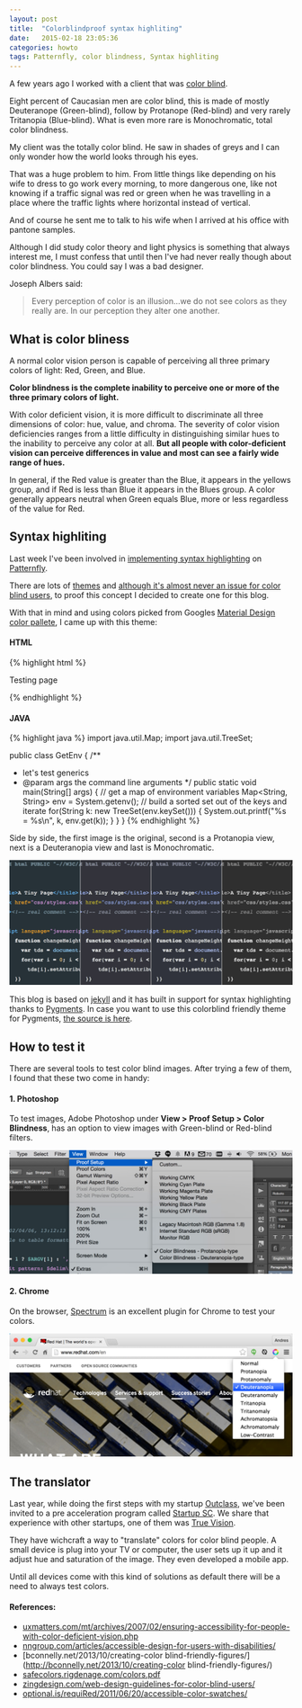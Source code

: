 ```yaml
---
layout: post
title:  "Colorblindproof syntax highliting"
date:   2015-02-18 23:05:36
categories: howto
tags: Patternfly, color blindness, Syntax highliting
---
```


A few years ago I worked with a client that was [color blind](http://en.wikipedia.org/wiki/Color_blindness). 

Eight percent of Caucasian men are color blind, this is made of mostly Deuteranope (Green-blind), follow by Protanope (Red-blind) and very rarely Tritanopia (Blue-blind). What is even more rare is Monochromatic, total color blindness.

My client was the totally color blind. He saw in shades of greys and I can only wonder how the world looks through his eyes.

That was a huge problem to him. From little things like depending on his wife to dress to go work every morning, to more dangerous one, like not knowing if a traffic signal was red or green when he was travelling in a place where the traffic lights where horizontal instead of vertical. 

And of course he sent me to talk to his wife when I arrived at his office with pantone samples.

Although I did study color theory and light physics is something that always interest me, I must confess that until then I've had never really though about color blindness. You could say I was a bad designer.

Joseph Albers said:

>Every perception of color is an illusion...we do not see colors as they really are. In our perception they alter one another.


## What is color bliness

A normal color vision person is capable of perceiving all three primary colors of light: Red, Green, and Blue.

**Color blindness is the complete inability to perceive one or more of the three primary colors of light.**

With color deficient vision, it is more difficult to discriminate all three dimensions of color: hue, value, and chroma. The severity of color vision deficiencies ranges from a little difficulty in distinguishing similar hues to the inability to perceive any color at all. **But all people with color-deficient vision can perceive differences in value and most can see a fairly wide range of hues.**

In general, if the Red value is greater than the Blue, it appears in the yellows group, and if Red is less than Blue it appears in the Blues group. A color generally appears neutral when Green equals Blue, more or less regardless of the value for Red.


## Syntax highliting

Last week I've been involved in [implementing syntax highlighting](https://github.com/patternfly/patternfly/commit/33bafaab0950847893d3b784dbcd40eec0bd453f) on [Patternfly](https://www.patternfly.org).

There are lots of [themes](http://vimcolorschemetest.googlecode.com/) and [although it's almost never an issue for color blind users](http://gotoanswer.stanford.edu/?q=Syntax+Coloring%3A+Is+it+harder+for+color-blind+coders+to+program%3F), to proof this concept I decided to create one for this blog.

With that in mind and using colors picked from Googles [Material Design color pallete](http://www.google.com/design/spec/style/color.html#color-color-palette), I came up with this theme:

#### HTML

{% highlight html %}
<!DOCTYPE html PUBLIC "-//W3C//DTD HTML 4.01 Transitional//EN">
<html>
  <head>
    <title>A Tiny Page</title>
    <link href="css/styles.css" rel="stylesheet" media="screen, print">  
  </head><!-- real comment -->
  <body>
    <script language="javascript" type="text/javascript">
          function changeHeight(h) {
            var tds = document.getElementsByTagName("td");
            for(var i = 0; i < tds.length; i++) { 
              tds[i].setAttribute("height", h + "px");
          }}
    </script>
    <p>Testing page</p>
  </body>
</html>
{% endhighlight %}

#### JAVA

{% highlight java %}
import java.util.Map;
import java.util.TreeSet;

public class GetEnv {
  /**
   * let's test generics
   * @param args the command line arguments
   */
  public static void main(String[] args) {
    // get a map of environment variables
    Map<String, String> env = System.getenv();
    // build a sorted set out of the keys and iterate
    for(String k: new TreeSet<String>(env.keySet())) {
      System.out.printf("%s = %s\n", k, env.get(k));
    }
  }
}
{% endhighlight %}


Side by side, the first image is the original, second is a Protanopia view, next is a Deuteranopia view and last is Monochromatic.

![color theme comparison](/img/colorblind/compare.jpg)

This blog is based on [jekyll](http://jekyllrb.com/) and it has built in support for syntax highlighting thanks to [Pygments](http://pygments.org/). In case you want to use this colorblind friendly theme for Pygments, [the source is here](https://github.com/andresgalante/andresgalante.github.io/blob/master/_sass/_syntax-highlighting.scss).


## How to test it

There are several tools to test color blind images. After trying a few of them, I found that these two come in handy:

#### 1. Photoshop

To test images, Adobe Photoshop under **View > Proof Setup > Color Blindness**, has an option to view images with Green-blind or Red-blind filters.

![adobe photoshop view option as color blind](/img/colorblind/ps.jpg)

#### 2. Chrome

On the browser, [Spectrum](https://chrome.google.com/webstore/detail/spectrum/ofclemegkcmilinpcimpjkfhjfgmhieb?hl=en) is an excellent plugin for Chrome to test your colors.

![Spectrum to test color blind on the browser](/img/colorblind/rh.jpg)


## The translator

Last year, while doing the first steps with my startup [Outclass](http://www.outclassapp.com), we've been invited to a pre acceleration program called [Startup SC](http://www.startupsc.com.br). We share that experience with other startups, one of them was [True Vision](http://www.truevision.io).

They have wichcraft a way to "translate" colors for color blind people. A small device is plug into your TV or computer, the user sets up it up and it adjust hue and saturation of the image. They even developed a mobile app.

Until all devices come with this kind of solutions as default there will be a need to always test colors.


#### References:

- [uxmatters.com/mt/archives/2007/02/ensuring-accessibility-for-people-with-color-deficient-vision.php](http://www.uxmatters.com/mt/archives/2007/02/ensuring-accessibility-for-people-with-color-deficient-vision.php)
- [nngroup.com/articles/accessible-design-for-users-with-disabilities/](http://www.nngroup.com/articles/accessible-design-for-users-with-disabilities/)
- [bconnelly.net/2013/10/creating-color blind-friendly-figures/](http://bconnelly.net/2013/10/creating-color blind-friendly-figures/) 
- [safecolors.rigdenage.com/colors.pdf](http://safecolors.rigdenage.com/colors.pdf)
- [zingdesign.com/web-design-guidelines-for-color-blind-users/](http://www.zingdesign.com/web-design-guidelines-for-color-blind-users/)
- [optional.is/requiRed/2011/06/20/accessible-color-swatches/](http://optional.is/requiRed/2011/06/20/accessible-color-swatches/)




